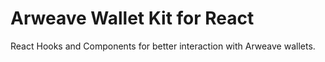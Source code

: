 # Arweave Wallet Kit for React

React Hooks and Components for better interaction with Arweave wallets.
